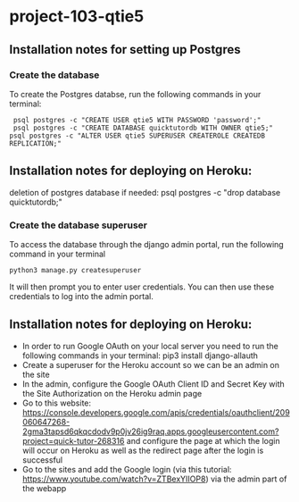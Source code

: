 # project-103-qtie5

## Installation notes for setting up Postgres
### Create the database 
To create the Postgres databse, run the following commands in your terminal:
````
 psql postgres -c "CREATE USER qtie5 WITH PASSWORD 'password';"
 psql postgres -c "CREATE DATABASE quicktutordb WITH OWNER qtie5;"
psql postgres -c "ALTER USER qtie5 SUPERUSER CREATEROLE CREATEDB REPLICATION;"
````

## Installation notes for deploying on Heroku:
deletion of postgres database if needed: psql postgres -c "drop database quicktutordb;"  

### Create the database superuser

To access the database through the django admin portal, run the following command in your terminal 

````
python3 manage.py createsuperuser
```` 
It will then prompt you to enter user credentials. You can then use these credentials to log into the admin portal.


## Installation notes for deploying on Heroku:
- In order to run Google OAuth on your local server you need to run the following commands in your terminal:
    pip3 install django-allauth
- Create a superuser for the Heroku account so we can be an admin on the site 
- In the admin, configure the Google OAuth Client ID and Secret Key with the Site Authorization on the Heroku admin page
- Go to this website: https://console.developers.google.com/apis/credentials/oauthclient/209060647268-2gma3tapsd6qkqcdodv9p0jv26ig9raq.apps.googleusercontent.com?project=quick-tutor-268316 and configure the page at which the login will occur on Heroku as well as the redirect page after the login is successful
- Go to the sites and add the Google login (via this tutorial: https://www.youtube.com/watch?v=ZTBexYIIOP8) via the admin part of the webapp